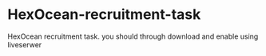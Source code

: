 # HexOcean-recruitment-task
HexOcean recruitment task. you should through download and enable using liveserwer